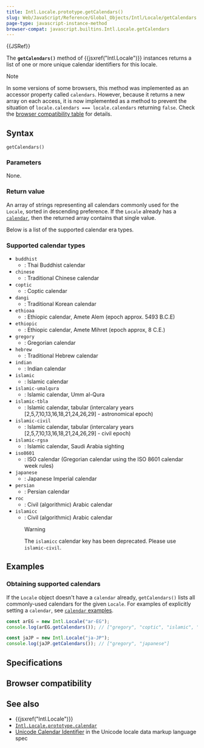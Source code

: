 ```yaml
---
title: Intl.Locale.prototype.getCalendars()
slug: Web/JavaScript/Reference/Global_Objects/Intl/Locale/getCalendars
page-type: javascript-instance-method
browser-compat: javascript.builtins.Intl.Locale.getCalendars
---
```


{{JSRef}}

The **`getCalendars()`** method of {{jsxref("Intl.Locale")}} instances returns a list of one or more unique calendar identifiers for this locale.

> [!NOTE]
> In some versions of some browsers, this method was implemented as an accessor property called `calendars`. However, because it returns a new array on each access, it is now implemented as a method to prevent the situation of `locale.calendars === locale.calendars` returning `false`. Check the [browser compatibility table](#browser_compatibility) for details.

## Syntax

```js-nolint
getCalendars()
```

### Parameters

None.

### Return value

An array of strings representing all calendars commonly used for the `Locale`, sorted in descending preference. If the `Locale` already has a [`calendar`](/Web/JavaScript/Reference/Global_Objects/Intl/Locale/calendar), then the returned array contains that single value.

Below is a list of the supported calendar era types.

### Supported calendar types

- `buddhist`
  - : Thai Buddhist calendar
- `chinese`
  - : Traditional Chinese calendar
- `coptic`
  - : Coptic calendar
- `dangi`
  - : Traditional Korean calendar
- `ethioaa`
  - : Ethiopic calendar, Amete Alem (epoch approx. 5493 B.C.E)
- `ethiopic`
  - : Ethiopic calendar, Amete Mihret (epoch approx, 8 C.E.)
- `gregory`
  - : Gregorian calendar
- `hebrew`
  - : Traditional Hebrew calendar
- `indian`
  - : Indian calendar
- `islamic`
  - : Islamic calendar
- `islamic-umalqura`
  - : Islamic calendar, Umm al-Qura
- `islamic-tbla`
  - : Islamic calendar, tabular (intercalary years [2,5,7,10,13,16,18,21,24,26,29] - astronomical epoch)
- `islamic-civil`
  - : Islamic calendar, tabular (intercalary years [2,5,7,10,13,16,18,21,24,26,29] - civil epoch)
- `islamic-rgsa`
  - : Islamic calendar, Saudi Arabia sighting
- `iso8601`
  - : ISO calendar (Gregorian calendar using the ISO 8601 calendar week rules)
- `japanese`
  - : Japanese Imperial calendar
- `persian`
  - : Persian calendar
- `roc`
  - : Civil (algorithmic) Arabic calendar
- `islamicc`
  - : Civil (algorithmic) Arabic calendar
    > [!WARNING]
    > The `islamicc` calendar key has been deprecated. Please use `islamic-civil`.

## Examples

### Obtaining supported calendars

If the `Locale` object doesn't have a `calendar` already, `getCalendars()` lists all commonly-used calendars for the given `Locale`. For examples of explicitly setting a `calendar`, see [`calendar` examples](/Web/JavaScript/Reference/Global_Objects/Intl/Locale/calendar#examples).

```js
const arEG = new Intl.Locale("ar-EG");
console.log(arEG.getCalendars()); // ["gregory", "coptic", "islamic", "islamic-civil", "islamic-tbla"]
```

```js
const jaJP = new Intl.Locale("ja-JP");
console.log(jaJP.getCalendars()); // ["gregory", "japanese"]
```

## Specifications



## Browser compatibility



## See also

- {{jsxref("Intl.Locale")}}
- [`Intl.Locale.prototype.calendar`](/Web/JavaScript/Reference/Global_Objects/Intl/Locale/calendar)
- [Unicode Calendar Identifier](https://www.unicode.org/reports/tr35/#UnicodeCalendarIdentifier) in the Unicode locale data markup language spec
